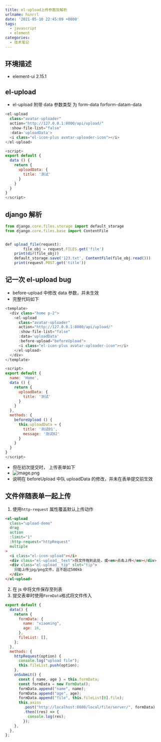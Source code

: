 ```yaml
---
title: el-upload上传参数及解析
urlname: hsnrrl
date: '2021-05-10 22:45:09 +0800'
tags:
  - javascript
  - element
categories:
  - 技术笔记
---
```


## 环境描述

- element-ui 2.15.1

## el-upload

- el-upload 附带 data 参数类型 为 form-data forform-datam-data

```javascript
<el-upload
  class="avatar-uploader"
  action="http://127.0.0.1:8000/api/upload/"
  :show-file-list="false"
  :data='uploadData'>
  <i class="el-icon-plus avatar-uploader-icon"></i>
</el-upload>

<script>
export default {
  data () {
    return {
      uploadData: {
        title: '测试'
      }
    }
  }
}
</script>
```

## django 解析

```javascript
from django.core.files.storage import default_storage
from django.core.files.base import ContentFile


def upload_file(request):
		file_obj = request.FILES.get('file')
    print(dir(file_obj))
    default_storage.save('123.txt', ContentFile(file_obj.read()))
    print(request.POST.get('title'))
```

## 记一次 el-upload bug

- before-upload 中修改 data 参数，并未生效
- 完整代码如下

```javascript
<template>
  <div class="home p-2">
    <el-upload
      class="avatar-uploader"
      action="http://127.0.0.1:8000/api/upload/"
      :show-file-list="false"
      :data='uploadData'
      :before-upload="beforeUpload">
      <i class="el-icon-plus avatar-uploader-icon"></i>
    </el-upload>
  </div>
</template>

<script>
export default {
  name: 'Home',
  data () {
    return {
      uploadData: {
        title: '测试'
      }
    }
  },
  methods: {
    beforeUpload () {
      this.uploadData = {
        title: '测试01',
        message: '测试02'
      }
    }
  }
}
</script>

```

- 但在初次提交时， 上传表单如下
- ![image.png](https://cdn.nlark.com/yuque/0/2021/png/754067/1620658663279-ca9cd094-2d08-4d9e-ac8c-16dba9e30d71.png#clientId=u957b7270-316e-4&crop=0&crop=0&crop=1&crop=1&from=paste&height=106&id=ud6ef0080&margin=%5Bobject%20Object%5D&name=image.png&originHeight=106&originWidth=401&originalType=binary∶=1&rotation=0&showTitle=false&size=5671&status=done&style=none&taskId=uc4b4dbfe-bfc6-486b-a01b-d83ffc6d6de&title=&width=401)
- 说明在 beforeUpload 中队 uploadData 的修改，并未在表单提交前生效

## 文件伴随表单一起上传

1. 使用`http-request` 属性覆盖默认上传动作

```html
<el-upload
  class="upload-demo"
  drag
  action
  :limit="1"
  :http-request="httpRequest"
  multiple
>
  <i class="el-icon-upload"></i>
  <div class="el-upload__text">将文件拖到此处，或<em>点击上传</em></div>
  <div class="el-upload__tip" slot="tip">
    只能上传jpg/png文件，且不超过500kb
  </div>
</el-upload>
```

2. 在 js 中将文件保存至列表
3. 提交表单时使用`FormData`格式将文件传入

```javascript
export default {
  data() {
    return {
      formData: {
        name: "xiaoming",
        age: 16,
      },
      fileList: [],
    };
  },
  methods: {
    httpRequest(option) {
      console.log("upload file");
      this.fileList.push(option);
    },
    onSubmit() {
      const { name, age } = this.formData;
      const formData = new FormData();
      formData.append("name", name);
      formData.append("age", age);
      formData.append("file", this.fileList[0].file);
      this.axios
        .post("http://localhost:8080/local/file/server/", formData)
        .then((res) => {
          console.log(res);
        });
    },
  },
};
```
